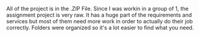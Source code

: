 All of the project is in the .ZIP File. Since I was workin in a group of 1, the assignment project is very raw. It has a huge part of the requirements and services but most of them need more work in order to actually do their job correctly. Folders were organized so it's a lot easier to find what you need.

